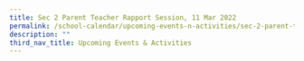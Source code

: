 ```yaml
---
title: Sec 2 Parent Teacher Rapport Session, 11 Mar 2022
permalink: /school-calendar/upcoming-events-n-activities/sec-2-parent-teacher-rapport-session-11-mar-2022/
description: ""
third_nav_title: Upcoming Events & Activities
---
```

